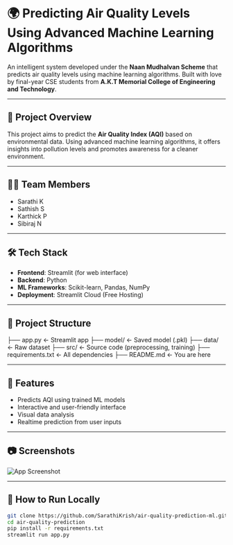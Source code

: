 # 🌍 Predicting Air Quality Levels Using Advanced Machine Learning Algorithms

An intelligent system developed under the **Naan Mudhalvan Scheme** that predicts air quality levels using machine learning algorithms. Built with love by final-year CSE students from **A.K.T Memorial College of Engineering and Technology**.

---

## 📌 Project Overview

This project aims to predict the **Air Quality Index (AQI)** based on environmental data. Using advanced machine learning algorithms, it offers insights into pollution levels and promotes awareness for a cleaner environment.

---

## 👨‍💻 Team Members

- Sarathi K 
- Sathish S  
- Karthick P  
- Sibiraj N  

---

## 🛠️ Tech Stack

- **Frontend**: Streamlit (for web interface)
- **Backend**: Python
- **ML Frameworks**: Scikit-learn, Pandas, NumPy
- **Deployment**: Streamlit Cloud (Free Hosting)

---

## 📂 Project Structure

├── app.py ← Streamlit app
├── model/ ← Saved model (.pkl)
├── data/ ← Raw dataset
├── src/ ← Source code (preprocessing, training)
├── requirements.txt ← All dependencies
├── README.md ← You are here

---

## 🚀 Features

- Predicts AQI using trained ML models
- Interactive and user-friendly interface
- Visual data analysis
- Realtime prediction from user inputs

---

## 📷 Screenshots

![App Screenshot](link-to-screenshot.png)

---

## 🧪 How to Run Locally

```bash
git clone https://github.com/SarathiKrish/air-quality-prediction-ml.git
cd air-quality-prediction
pip install -r requirements.txt
streamlit run app.py
